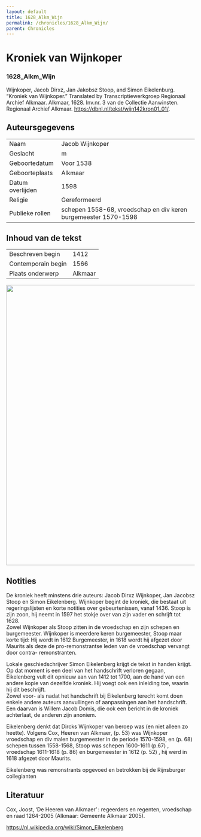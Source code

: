 ```yaml
---
layout: default
title: 1628_Alkm_Wijn
permalink: /chronicles/1628_Alkm_Wijn/
parent: Chronicles
--- 
```



# Kroniek van Wijnkoper 

### 1628_Alkm_Wijn 

Wijnkoper, Jacob Dirxz, Jan Jakobsz Stoop, and Simon Eikelenburg. “Kroniek van Wijnkoper.” Translated by Transcriptiewerkgroep Regionaal Archief Alkmaar. Alkmaar, 1628. Inv.nr.  3 van de Collectie Aanwinsten. Regionaal Archief Alkmaar. https://dbnl.nl/tekst/wijn142kron01_01/. 

## Auteursgegevens 

| | | 
| --------------- | --------------- | 
| Naam | Jacob Wijnkoper | 
| Geslacht | m | 
| Geboortedatum | Voor 1538 | 
| Geboorteplaats | Alkmaar | 
| Datum overlijden | 1598 | 
| Religie | Gereformeerd | 
| Publieke rollen | schepen 1558-68, vroedschap en div keren  burgemeester 1570-1598 | 

## Inhoud van de tekst 

| | | 
| --------------- | --------------- | 
| Beschreven begin | 1412 | 
| Contemporain begin | 1566 | 
| Plaats onderwerp | Alkmaar | 

[<img src="..\..\barplots_chronicles\1628_Alkm_Wijn.jpg" width="750"/>](..\..\barplots_chronicles\1628_Alkm_Wijn.jpg) 

## Notities 

De kroniek heeft minstens drie auteurs: Jacob Dirxz Wijnkoper, Jan Jacobsz
Stoop en Simon Eikelenberg. Wijnkoper begint de kroniek, die bestaat uit
regeringslijsten en korte notities over gebeurtenissen, vanaf 1436. Stoop is
zijn zoon, hij neemt in 1597 het stokje over van zijn vader en schrijft tot
1628.  
Zowel Wijnkoper als Stoop zitten in de vroedschap en zijn schepen en
burgemeester. Wijnkoper is meerdere keren burgemeester, Stoop maar korte tijd:
Hij wordt in 1612 Burgemeester, in 1618 wordt hij afgezet door Maurits als
deze de pro-remonstrantse leden van de vroedschap vervangt door contra-
remonstranten.

Lokale geschiedschrijver Simon Eikelenberg krijgt de tekst in
handen krijgt. Op dat moment is een deel van het handschrift verloren gegaan,
Eikelenberg vult dit opnieuw aan van 1412 tot 1700, aan de hand van een andere
kopie van dezelfde kroniek. Hij voegt ook een inleiding toe, waarin hij dit
beschrijft.  
Zowel voor- als nadat het handschrift bij Eikelenberg terecht komt doen enkele
andere auteurs aanvullingen of aanpassingen aan het handschrift. Een daarvan
is Willem Jacob Domis, die ook een bericht in de kroniek achterlaat, de
anderen zijn anoniem.  

Eikelenberg denkt dat Dircks Wijnkoper van beroep was (en niet alleen zo heette). Volgens Cox, Heeren van Alkmaer, (p. 53) was Wijnkoper vroedschap en div malen burgemeester in de periode 1570-1598, en (p. 68) schepen tussen 1558-1568, Stoop was schepen 1600-1611 (p.67) , vroedschap 1611-1618 (p. 86) en burgemeester in 1612 (p. 52) , hij werd in 1618 afgezet door Maurits.


Eikelenberg was remonstrants opgevoed en betrokken bij de Rijnsburger
collegianten



## Literatuur 

Cox, Joost, ‘De Heeren van Alkmaer’ : regeerders en regenten, vroedschap en raad 1264-2005 (Alkmaar: Gemeente Alkmaar 2005).

<https://nl.wikipedia.org/wiki/Simon_Eikelenberg>
